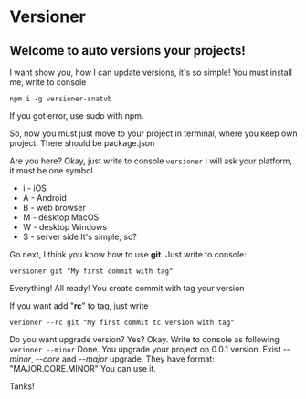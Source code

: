 # Versioner
## Welcome to auto versions your projects!

I want show you, how I can update versions, it's so simple!
You must install me, write to console 

`npm i -g versioner-snatvb`

If you got error, use sudo with npm.

So, now you must just move to your project in terminal, where you keep own project.
There should be package.json

Are you here? Okay, just write to console `versioner`
I will ask your platform, it must be one symbol
* i - iOS
* A - Android
* B - web browser
* M - desktop MacOS
* W - desktop Windows
* S - server side
It's simple, so?

Go next, I think you know how to use **git**.
Just write to console: 

`versioner git "My first commit with tag"`

Everything! All ready!
You create commit with tag your version

If you want add "**rc**" to tag, just write 

`verioner --rc git "My first commit tc version with tag"`

Do you want upgrade version? Yes? Okay.
Write to console as following 
`verioner --minor`
Done. You upgrade your project on 0.0.1 version.
Exist *--minor*, *--core* and *--major* upgrade.
They have format: "MAJOR.CORE.MINOR"
You can use it.

Tanks!
